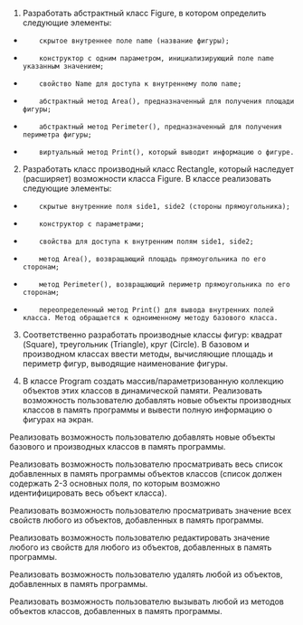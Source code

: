 1) Разработать абстрактный класс Figure, в котором определить следующие элементы:

-         скрытое внутреннее поле name (название фигуры);

-         конструктор с одним параметром, инициализирующий поле name указанным значением;

-         свойство Name для доступа к внутреннему полю name;

-         абстрактный метод Area(), предназначенный для получения площади фигуры;

-         абстрактный метод Perimeter(), предназначенный для получения периметра фигуры;

-         виртуальный метод Print(), который выводит информацию о фигуре.

2) Разработать класс производный класс Rectangle, который наследует (расширяет) возможности класса Figure. В классе реализовать следующие элементы:

-         скрытые внутренние поля side1, side2 (стороны прямоугольника);

-         конструктор с параметрами;

-         свойства для доступа к внутренним полям side1, side2;

-         метод Area(), возвращающий площадь прямоугольника по его сторонам;

-         метод Perimeter(), возвращающий периметр прямоугольника по его сторонам;

-         переопределенный метод Print() для вывода внутренних полей класса. Метод обращается к одноименному методу базового класса.

3) Соответственно разработать производные классы фигур: квадрат (Square), треугольник (Triangle), круг (Circle). В базовом и производном классах ввести методы, вычисляющие площадь и периметр фигур, выводящие наименование фигуры.

4) В классе Program создать массив/параметризованную коллекцию объектов этих классов в динамической памяти. Реализовать возможность пользователю добавлять новые объекты производных классов в память программы и вывести полную информацию о фигурах на экран.

Реализовать возможность пользователю добавлять новые объекты базового и производных классов в память программы.

Реализовать возможность пользователю просматривать весь список добавленных в память программы объектов классов (список должен содержать 2-3 основных поля, по которым возможно идентифицировать весь объект класса).

Реализовать возможность пользователю просматривать значение всех свойств любого из объектов, добавленных в память программы.

Реализовать возможность пользователю редактировать значение любого из свойств для любого из объектов, добавленных в память программы.

Реализовать возможность пользователю удалять любой из объектов, добавленных в память программы.

Реализовать возможность пользователю вызывать любой из методов объектов классов, добавленных в память программы.
